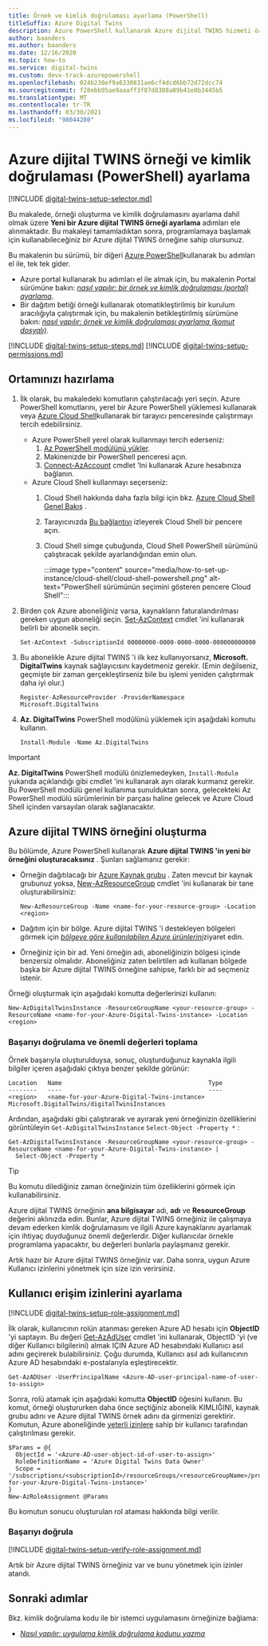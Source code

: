 ```yaml
---
title: Örnek ve kimlik doğrulaması ayarlama (PowerShell)
titleSuffix: Azure Digital Twins
description: Azure PowerShell kullanarak Azure dijital TWINS hizmeti örneğini ayarlama bölümüne bakın
author: baanders
ms.author: baanders
ms.date: 12/16/2020
ms.topic: how-to
ms.service: digital-twins
ms.custom: devx-track-azurepowershell
ms.openlocfilehash: 024b238ef9a6330831ae6cf4dcd6bb72d72dcc74
ms.sourcegitcommit: f28ebb95ae9aaaff3f87d8388a09b41e0b3445b5
ms.translationtype: MT
ms.contentlocale: tr-TR
ms.lasthandoff: 03/30/2021
ms.locfileid: "98044280"
---
```

# <a name="set-up-an-azure-digital-twins-instance-and-authentication-powershell"></a>Azure dijital TWINS örneği ve kimlik doğrulaması (PowerShell) ayarlama

[!INCLUDE [digital-twins-setup-selector.md](../../includes/digital-twins-setup-selector.md)]

Bu makalede, örneği oluşturma ve kimlik doğrulamasını ayarlama dahil olmak üzere **Yeni bir Azure dijital TWINS örneği ayarlama** adımları ele alınmaktadır. Bu makaleyi tamamladıktan sonra, programlamaya başlamak için kullanabileceğiniz bir Azure dijital TWINS örneğine sahip olursunuz.

Bu makalenin bu sürümü, bir diğeri [Azure PowerShell](/powershell/azure/new-azureps-module-az)kullanarak bu adımları el ile, tek tek gider.

* Azure portal kullanarak bu adımları el ile almak için, bu makalenin Portal sürümüne bakın: [*nasıl yapılır: bir örnek ve kimlik doğrulaması (portal) ayarlama*](how-to-set-up-instance-portal.md).
* Bir dağıtım betiği örneği kullanarak otomatikleştirilmiş bir kurulum aracılığıyla çalıştırmak için, bu makalenin betikleştirilmiş sürümüne bakın: [*nasıl yapılır: örnek ve kimlik doğrulaması ayarlama (komut dosyalı)*](how-to-set-up-instance-scripted.md).

[!INCLUDE [digital-twins-setup-steps.md](../../includes/digital-twins-setup-steps.md)]
[!INCLUDE [digital-twins-setup-permissions.md](../../includes/digital-twins-setup-permissions.md)]

## <a name="prepare-your-environment"></a>Ortamınızı hazırlama

1. İlk olarak, bu makaledeki komutların çalıştırılacağı yeri seçin. Azure PowerShell komutlarını, yerel bir Azure PowerShell yüklemesi kullanarak veya [Azure Cloud Shell](https://shell.azure.com)kullanarak bir tarayıcı penceresinde çalıştırmayı tercih edebilirsiniz.
    * Azure PowerShell yerel olarak kullanmayı tercih ederseniz:
       1. [Az PowerShell modülünü yükler](/powershell/azure/install-az-ps).
       1. Makinenizde bir PowerShell penceresi açın.
       1. [Connect-AzAccount](/powershell/module/az.accounts/connect-azaccount) cmdlet 'Ini kullanarak Azure hesabınıza bağlanın.
    * Azure Cloud Shell kullanmayı seçerseniz:
        1. Cloud Shell hakkında daha fazla bilgi için bkz. [Azure Cloud Shell Genel Bakış](../cloud-shell/overview.md) .
        1. Tarayıcınızda [Bu bağlantıyı](https://shell.azure.com) izleyerek Cloud Shell bir pencere açın.
        1. Cloud Shell simge çubuğunda, Cloud Shell PowerShell sürümünü çalıştıracak şekilde ayarlandığından emin olun.
    
            :::image type="content" source="media/how-to-set-up-instance/cloud-shell/cloud-shell-powershell.png" alt-text="PowerShell sürümünün seçimini gösteren pencere Cloud Shell":::
    
1. Birden çok Azure aboneliğiniz varsa, kaynakların faturalandırılması gereken uygun aboneliği seçin. [Set-AzContext](/powershell/module/az.accounts/set-azcontext) cmdlet 'ini kullanarak belirli bir abonelik seçin.

   ```azurepowershell-interactive
   Set-AzContext -SubscriptionId 00000000-0000-0000-0000-000000000000
   ```

1. Bu abonelikle Azure dijital TWINS 'i ilk kez kullanıyorsanız, **Microsoft. DigitalTwins** kaynak sağlayıcısını kaydetmeniz gerekir. (Emin değilseniz, geçmişte bir zaman gerçekleştirseniz bile bu işlemi yeniden çalıştırmak daha iyi olur.)

   ```azurepowershell-interactive
   Register-AzResourceProvider -ProviderNamespace Microsoft.DigitalTwins
   ```

1. **Az. DigitalTwins** PowerShell modülünü yüklemek için aşağıdaki komutu kullanın.
    ```azurepowershell-interactive
    Install-Module -Name Az.DigitalTwins
    ```

> [!IMPORTANT]
> **Az. DigitalTwins** PowerShell modülü önizlemedeyken, `Install-Module` yukarıda açıklandığı gibi cmdlet 'ini kullanarak ayrı olarak kurmanız gerekir. Bu PowerShell modülü genel kullanıma sunulduktan sonra, gelecekteki Az PowerShell modülü sürümlerinin bir parçası haline gelecek ve Azure Cloud Shell içinden varsayılan olarak sağlanacaktır.

## <a name="create-the-azure-digital-twins-instance"></a>Azure dijital TWINS örneğini oluşturma

Bu bölümde, Azure PowerShell kullanarak **Azure dijital TWINS 'in yeni bir örneğini oluşturacaksınız** .
Şunları sağlamanız gerekir:

* Örneğin dağıtılacağı bir [Azure Kaynak grubu](../azure-resource-manager/management/overview.md) . Zaten mevcut bir kaynak grubunuz yoksa, [New-AzResourceGroup](/powershell/module/az.resources/new-azresourcegroup) cmdlet 'ini kullanarak bir tane oluşturabilirsiniz:

  ```azurepowershell-interactive
  New-AzResourceGroup -Name <name-for-your-resource-group> -Location <region>
  ```

* Dağıtım için bir bölge. Azure dijital TWINS 'i destekleyen bölgeleri görmek için [*bölgeye göre kullanılabilen Azure ürünlerini*](https://azure.microsoft.com/global-infrastructure/services/?products=digital-twins)ziyaret edin.
* Örneğiniz için bir ad. Yeni örneğin adı, aboneliğinizin bölgesi içinde benzersiz olmalıdır. Aboneliğiniz zaten belirtilen adı kullanan bölgede başka bir Azure dijital TWINS örneğine sahipse, farklı bir ad seçmeniz istenir.

Örneği oluşturmak için aşağıdaki komutta değerlerinizi kullanın:

```azurepowershell-interactive
New-AzDigitalTwinsInstance -ResourceGroupName <your-resource-group> -ResourceName <name-for-your-Azure-Digital-Twins-instance> -Location <region>
```

### <a name="verify-success-and-collect-important-values"></a>Başarıyı doğrulama ve önemli değerleri toplama

Örnek başarıyla oluşturulduysa, sonuç, oluşturduğunuz kaynakla ilgili bilgiler içeren aşağıdaki çıktıya benzer şekilde görünür:

```Output
Location   Name                                         Type
--------   ----                                         ----
<region>   <name-for-your-Azure-Digital-Twins-instance> Microsoft.DigitalTwins/digitalTwinsInstances
```

Ardından, aşağıdaki gibi çalıştırarak ve ayırarak yeni örneğinizin özelliklerini görüntüleyin `Get-AzDigitalTwinsInstance` `Select-Object -Property *` :

```azurepowershell-interactive
Get-AzDigitalTwinsInstance -ResourceGroupName <your-resource-group> -ResourceName <name-for-your-Azure-Digital-Twins-instance> |
  Select-Object -Property *
```

> [!TIP]
> Bu komutu dilediğiniz zaman örneğinizin tüm özelliklerini görmek için kullanabilirsiniz.

Azure dijital TWINS örneğinin **ana bilgisayar** adı, **adı** ve **ResourceGroup** değerini aklınızda edin. Bunlar, Azure dijital TWINS örneğiniz ile çalışmaya devam ederken kimlik doğrulamasını ve ilgili Azure kaynaklarını ayarlamak için ihtiyaç duyduğunuz önemli değerlerdir. Diğer kullanıcılar örnekle programlama yapacaktır, bu değerleri bunlarla paylaşmanız gerekir.

Artık hazır bir Azure dijital TWINS örneğiniz var. Daha sonra, uygun Azure Kullanıcı izinlerini yönetmek için size izin verirsiniz.

## <a name="set-up-user-access-permissions"></a>Kullanıcı erişim izinlerini ayarlama

[!INCLUDE [digital-twins-setup-role-assignment.md](../../includes/digital-twins-setup-role-assignment.md)]

İlk olarak, kullanıcının rolün atanması gereken Azure AD hesabı için **ObjectID** 'yi saptayın. Bu değeri [Get-AzAdUser](/powershell/module/az.resources/get-azaduser) cmdlet 'ini kullanarak, ObjectID 'yi (ve diğer Kullanıcı bilgilerini) almak IÇIN Azure AD hesabındaki Kullanıcı asıl adını geçirerek bulabilirsiniz. Çoğu durumda, Kullanıcı asıl adı kullanıcının Azure AD hesabındaki e-postalarıyla eşleştirecektir.

```azurepowershell-interactive
Get-AzADUser -UserPrincipalName <Azure-AD-user-principal-name-of-user-to-assign>
```

Sonra, rolü atamak için aşağıdaki komutta **ObjectID** öğesini kullanın. Bu komut, örneği oluştururken daha önce seçtiğiniz abonelik KIMLIĞINI, kaynak grubu adını ve Azure dijital TWINS örnek adını da girmenizi gerektirir. Komutun, Azure aboneliğinde [yeterli izinlere](#prerequisites-permission-requirements) sahip bir kullanıcı tarafından çalıştırılması gerekir.

```azurepowershell-interactive
$Params = @{
  ObjectId = '<Azure-AD-user-object-id-of-user-to-assign>'
  RoleDefinitionName = 'Azure Digital Twins Data Owner'
  Scope = '/subscriptions/<subscriptionId>/resourceGroups/<resourceGroupName>/providers/Microsoft.DigitalTwins/digitalTwinsInstances/<name-for-your-Azure-Digital-Twins-instance>'
}
New-AzRoleAssignment @Params
```

Bu komutun sonucu oluşturulan rol ataması hakkında bilgi verilir.

### <a name="verify-success"></a>Başarıyı doğrula

[!INCLUDE [digital-twins-setup-verify-role-assignment.md](../../includes/digital-twins-setup-verify-role-assignment.md)]

Artık bir Azure dijital TWINS örneğiniz var ve bunu yönetmek için izinler atandı.

## <a name="next-steps"></a>Sonraki adımlar

Bkz. kimlik doğrulama kodu ile bir istemci uygulamasını örneğinize bağlama:
* [*Nasıl yapılır: uygulama kimlik doğrulama kodunu yazma*](how-to-authenticate-client.md)
